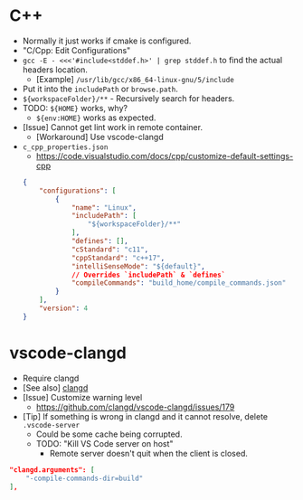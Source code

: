 # C++

- Normally it just works if cmake is configured.
- "C/Cpp: Edit Configurations"
- `gcc -E - <<<'#include<stddef.h>' | grep stddef.h` to find the actual headers location.
    - [Example] `/usr/lib/gcc/x86_64-linux-gnu/5/include`
- Put it into the `includePath` or `browse.path`.
- `${workspaceFolder}/**` - Recursively search for headers.
- TODO: `${HOME}` works, why?
    - `${env:HOME}` works as expected.
- [Issue] Cannot get lint work in remote container.
    - [Workaround] Use vscode-clangd
- `c_cpp_properties.json`
    - <https://code.visualstudio.com/docs/cpp/customize-default-settings-cpp>
    ```json
    {
        "configurations": [
            {
                "name": "Linux",
                "includePath": [
                    "${workspaceFolder}/**"
                ],
                "defines": [],
                "cStandard": "c11",
                "cppStandard": "c++17",
                "intelliSenseMode": "${default}",
                // Overrides `includePath` & `defines`
                "compileCommands": "build_home/compile_commands.json"
            }
        ],
        "version": 4
    }
    ```

# vscode-clangd

- Require clangd
- [See also] [clangd](</Lint/C++.md>)
- [Issue] Customize warning level
    - <https://github.com/clangd/vscode-clangd/issues/179>
- [Tip] If something is wrong in clangd and it cannot resolve, delete `.vscode-server`
    - Could be some cache being corrupted.
    - TODO: "Kill VS Code server on host"
        - Remote server doesn't quit when the client is closed.

```json
"clangd.arguments": [
    "-compile-commands-dir=build"
],
```
